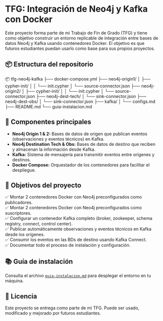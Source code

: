 # TFG: Integración de Neo4j y Kafka con Docker

Este proyecto forma parte de mi Trabajo de Fin de Grado (TFG) y tiene como objetivo construir un entorno replicable de integración entre bases de datos Neo4j y Kafka usando contenedores Docker. El objetivo es que futuros estudiantes puedan usarlo como base para sus propios proyectos.

## 📦 Estructura del repositorio

📦 tfg-neo4j-kafka
├── docker-compose.yml
├── neo4j-origin1/
│   ├── cypher-init/
│   │   └── init.cypher
│   └── source-connector.json
├── neo4j-origin2/
│   ├── cypher-init/
│   │   └── init.cypher
│   └── source-connector.json
├── neo4j-dest-tech/
│   └── sink-connector.json
├── neo4j-dest-obs/
│   └── sink-connector.json
├── kafka/
│   └── configs.md
├── README.md
└── guia-instalacion.md


## 🔧 Componentes principales

- **Neo4j Origin 1 & 2:** Bases de datos de origen que publican eventos (observaciones y eventos técnicos) en Kafka.
- **Neo4j Destination Tech & Obs:** Bases de datos de destino que reciben y almacenan la información desde Kafka.
- **Kafka:** Sistema de mensajería para transmitir eventos entre orígenes y destinos.
- **Docker Compose:** Orquestador de los contenedores para facilitar el despliegue.

## 🚀 Objetivos del proyecto

✅ Montar 2 contenedores Docker con Neo4j preconfigurados como publicadores.  
✅ Montar 2 contenedores Docker con Neo4j preconfigurados como suscriptores.  
✅ Configurar un contenedor Kafka completo (broker, zookeeper, schema registry, connect, control center).  
✅ Publicar automáticamente observaciones y eventos técnicos en Kafka desde los orígenes.  
✅ Consumir los eventos en las BDs de destino usando Kafka Connect.  
✅ Documentar todo el proceso de instalación y configuración.

## 📚 Guía de instalación

Consulta el archivo [`guia-instalacion.md`](guia-instalacion.md) para desplegar el entorno en tu máquina.

## 📄 Licencia

Este proyecto se entrega como parte de mi TFG. Puede ser usado, modificado y mejorado por futuros estudiantes.

